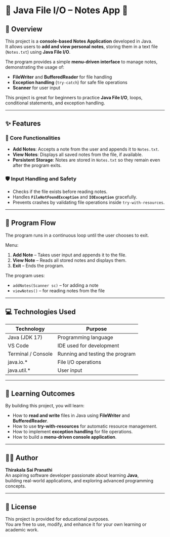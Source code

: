 # 📝 Java File I/O – Notes App 📁

## 📘 Overview
This project is a **console-based Notes Application** developed in Java.  
It allows users to **add and view personal notes**, storing them in a text file (`Notes.txt`) using **Java File I/O**.  

The program provides a simple **menu-driven interface** to manage notes, demonstrating the usage of:
- **FileWriter** and **BufferedReader** for file handling
- **Exception handling** (`try-catch`) for safe file operations
- **Scanner** for user input

This project is great for beginners to practice **Java File I/O**, loops, conditional statements, and exception handling.

---

## ✨ Features

### 🔹 Core Functionalities
- **Add Notes**: Accepts a note from the user and appends it to `Notes.txt`.
- **View Notes**: Displays all saved notes from the file, if available.
- **Persistent Storage**: Notes are stored in `Notes.txt` so they remain even after the program exits.

### 🛡️ Input Handling and Safety
- Checks if the file exists before reading notes.
- Handles **`FileNotFoundException`** and **`IOException`** gracefully.
- Prevents crashes by validating file operations inside `try-with-resources`.

---

## 🔁 Program Flow
The program runs in a continuous loop until the user chooses to exit.  

Menu:
1. **Add Note** – Takes user input and appends it to the file.  
2. **View Note** – Reads all stored notes and displays them.  
3. **Exit** – Ends the program.

The program uses:
- `addNotes(Scanner sc)` – for adding a note
- `viewNotes()` – for reading notes from the file

---

## 💻 Technologies Used

| Technology | Purpose |
|------------|---------|
| Java (JDK 17) | Programming language |
| VS Code | IDE used for development |
| Terminal / Console | Running and testing the program |
| java.io.* | File I/O operations |
| java.util.* | User input |

---

## 🎯 Learning Outcomes
By building this project, you will learn:
- How to **read and write** files in Java using **FileWriter** and **BufferedReader**.
- How to use **try-with-resources** for automatic resource management.
- How to implement **exception handling** for file operations.
- How to build a **menu-driven console application**.

---

## 👩‍💻 Author
**Thirakala Sai Pranathi**  
An aspiring software developer passionate about learning **Java**,  
building real-world applications, and exploring advanced programming concepts.

---

## 📝 License
This project is provided for educational purposes.  
You are free to use, modify, and enhance it for your own learning or academic work.

